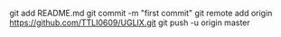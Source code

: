 git add README.md
git commit -m "first commit"
git remote add origin https://github.com/TTLI0609/UGLIX.git
git push -u origin master
